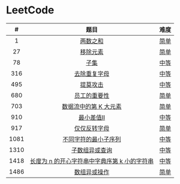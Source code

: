 # LeetCode
|  #   |                             题目                             |                             难度                             |
| :--: | :----------------------------------------------------------: | :----------------------------------------------------------: |
|  1   |    [两数之和](https://leetcode-cn.com/problems/two-sum/)     |              [简单](LeetCode/0001_两数之和.cs)               |
|  27  | [移除元素](https://leetcode-cn.com/problems/remove-element/) |              [简单](LeetCode/0027_移除元素.cs)               |
|  78  |      [子集](https://leetcode-cn.com/problems/subsets/)       |                [中等](LeetCode/0078_子集.cs)                 |
| 316  | [去除重复字母](https://leetcode-cn.com/problems/remove-duplicate-letters/) |            [中等](LeetCode/0316_去除重复字母.cs)             |
| 495  | [提莫攻击](https://leetcode-cn.com/problems/teemo-attacking/) |              [中等](LeetCode/0495_提莫攻击.cs)               |
| 680  | [员工的重要性](https://leetcode-cn.com/problems/employee-importance/) |            [简单](LeetCode/0680_员工的重要性.cs)             |
| 703  | [数据流中的第 K 大元素](https://leetcode-cn.com/problems/kth-largest-element-in-a-stream/) |         [简单](LeetCode/0703_数据流中的第K大元素.cs)         |
| 910  | [最小差值II](https://leetcode-cn.com/problems/smallest-range-ii/) |             [中等](LeetCode/0910_最小差值II.cs)              |
| 917  | [仅仅反转字母](https://leetcode-cn.com/problems/reverse-only-letters/) |            [简单](LeetCode/0917_仅仅反转字母.cs)             |
| 1081 | [不同字符的最小子序列](https://leetcode-cn.com/problems/smallest-subsequence-of-distinct-characters/) |            [中等](LeetCode/0316_去除重复字母.cs)             |
| 1310 | [子数组异或查询](https://leetcode-cn.com/problems/xor-queries-of-a-subarray/) |           [中等](LeetCode/1310_子数组异或查询.cs)            |
| 1418 | [长度为 n 的开心字符串中字典序第 k 小的字符串](https://leetcode-cn.com/problems/the-k-th-lexicographical-string-of-all-happy-strings-of-length-n/) | [中等](LeetCode/1415_长度为n的开心字符串中字典序第k小的字符串.cs) |
| 1486 | [数组异或操作](https://leetcode-cn.com/problems/xor-operation-in-an-array/) |            [简单](LeetCode/1486_数组异或操作.cs)             |

